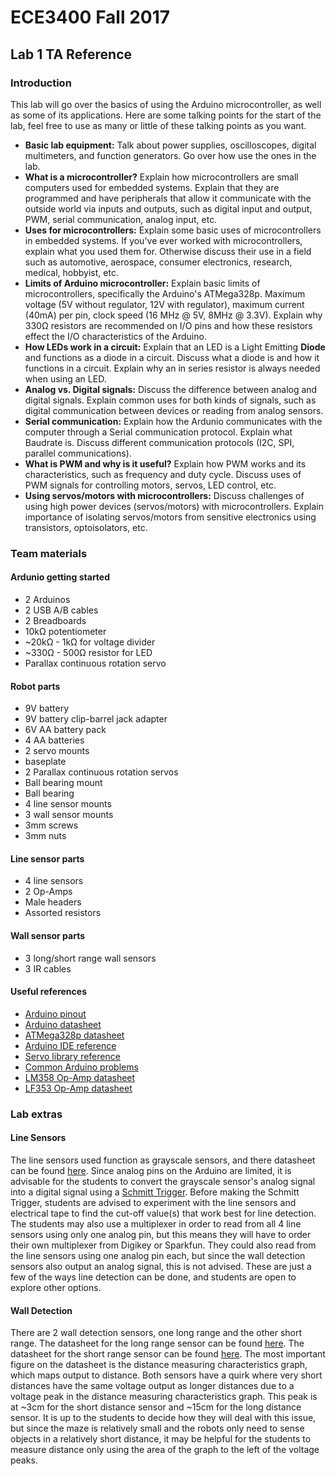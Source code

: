 # ECE3400 Fall 2017
## Lab 1 TA Reference
### Introduction
This lab will go over the basics of using the Arduino microcontroller, as well as some of its applications. Here are some talking points for the start of the lab, feel free to use as many or little of these talking points as you want.
* **Basic lab equipment:** Talk about power supplies, oscilloscopes, digital multimeters, and function generators. Go over how use the ones in the lab.
* **What is a microcontroller?** Explain how microcontrollers are small computers used for embedded systems. Explain that they are programmed and have peripherals that allow it communicate with the outside world via inputs and outputs, such as digital input and output, PWM, serial communication, analog input, etc.
* **Uses for microcontrollers:** Explain some basic uses of microcontrollers in embedded systems. If you've ever worked with microcontrollers, explain what you used them for. Otherwise discuss their use in a field such as automotive, aerospace, consumer electronics, research, medical, hobbyist, etc.
* **Limits of Arduino microcontroller:** Explain basic limits of microcontrollers, specifically the Arduino's ATMega328p. Maximum voltage (5V without regulator, 12V with regulator), maximum current (40mA) per pin, clock speed (16 MHz @ 5V, 8MHz @ 3.3V). Explain why 330&Omega; resistors are recommended on I/O pins and how these resistors effect the I/O characteristics of the Arduino.
* **How LEDs work in a circuit:** Explain that an LED is a Light Emitting **Diode** and functions as a diode in a circuit. Discuss what a diode is and how it functions in a circuit. Explain why an in series resistor is always needed when using an LED.
* **Analog vs. Digital signals:** Discuss the difference between analog and digital signals. Explain common uses for both kinds of signals, such as digital communication between devices or reading from analog sensors.
* **Serial communication:** Explain how the Ardunio communicates with the computer through a Serial communication protocol. Explain what Baudrate is. Discuss different communication protocols (I2C, SPI, parallel communications).
* **What is PWM and why is it useful?** Explain how PWM works and its characteristics, such as frequency and duty cycle. Discuss uses of PWM signals for controlling motors, servos, LED control, etc.
* **Using servos/motors with microcontrollers:** Discuss challenges of using high power devices (servos/motors) with microcontrollers. Explain importance of isolating servos/motors from sensitive electronics using transistors, optoisolators, etc.

### Team materials
#### Ardunio getting started
* 2 Arduinos
* 2 USB A/B cables
* 2 Breadboards
* 10k&Omega; potentiometer
* ~20k&Omega; - 1k&Omega; for voltage divider
* ~330&Omega; - 500&Omega; resistor for LED
* Parallax continuous rotation servo

#### Robot parts
* 9V battery
* 9V battery clip-barrel jack adapter
* 6V AA battery pack
* 4 AA batteries
* 2 servo mounts
* baseplate
* 2 Parallax continuous rotation servos
* Ball bearing mount
* Ball bearing
* 4 line sensor mounts
* 3 wall sensor mounts
* 3mm screws
* 3mm nuts

#### Line sensor parts
* 4 line sensors
* 2 Op-Amps
* Male headers
* Assorted resistors

#### Wall sensor parts
* 3 long/short range wall sensors
* 3 IR cables

#### Useful references
- [Arduino pinout](http://foros.giltesa.com/otros/arduino/fc/docs/pinout/uno.jpg)
- [Arduino datasheet](https://www.farnell.com/datasheets/1682209.pdf)
- [ATMega328p datasheet](http://www.atmel.com/images/Atmel-8271-8-bit-AVR-Microcontroller-ATmega48A-48PA-88A-88PA-168A-168PA-328-328P_datasheet_Complete.pdf)
- [Arduino IDE reference](https://www.arduino.cc/en/Reference/HomePage)
- [Servo library reference](https://playground.arduino.cc/ComponentLib/Servo)
- [Common Arduino problems](https://www.arduino.cc/en/Guide/Troubleshooting)
- [LM358 Op-Amp datasheet](http://www.ti.com/lit/ds/symlink/lm358.pdf	)
- [LF353 Op-Amp datasheet](http://www.ti.com/lit/ds/symlink/lf353-n.pdf)

### Lab extras
#### Line Sensors
The line sensors used function as grayscale sensors, and there datasheet can be found [here](https://cdn.sparkfun.com/datasheets/Sensors/Proximity/QRE1113.pdf). Since analog pins on the Arduino are limited, it is advisable for the students to convert the grayscale sensor's analog signal into a digital signal using a [Schmitt Trigger](http://howtomechatronics.com/how-it-works/electrical-engineering/schmitt-trigger/). Before making the Schmitt Trigger, students are advised to experiment with the line sensors and electrical tape to find the cut-off value(s) that work best for line detection. The students may also use a multiplexer in order to read from all 4 line sensors using only one analog pin, but this means they will have to order their own multiplexer from Digikey or Sparkfun. They could also read from the line sensors using one analog pin each, but since the wall detection sensors also output an analog signal, this is not advised. These are just a few of the ways line detection can be done, and students are open to explore other options.
#### Wall Detection
There are 2 wall detection sensors, one long range and the other short range. The datasheet for the long range sensor can be found [here](http://www.jameco.com/Jameco/Products/ProdDS/2136454.pdf). The datasheet for the short range sensor can be found [here](https://www.pololu.com/file/0J713/GP2Y0A41SK0F.pdf). The most important figure on the datasheet is the distance measuring characteristics graph, which maps output to distance. Both sensors have a quirk where very short distances have the same voltage output as longer distances due to a voltage peak in the distance measuring characteristics graph. This peak is at ~3cm for the short distance sensor and ~15cm for the long distance sensor. It is up to the students to decide how they will deal with this issue, but since the maze is relatively small and the robots only need to sense objects in a relatively short distance, it may be helpful for the students to measure distance only using the area of the graph to the left of the voltage peaks.
